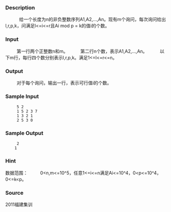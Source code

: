 
### Description
 
         给一个长度为n的非负整数序列A1,A2,…,An。现有m个询问，每次询问给出l,r,p,k，问满足l<=i<=r且Ai mod p = k的值i的个数。

### Input
         第一行两个正整数n和m。
         第二行n个数，表示A1,A2,…,An。
         以下m行，每行四个数分别表示l,r,p,k。满足1<=l<=r<=n。
 
### Output
         对于每个询问，输出一行，表示可行值i的个数。
 

### Sample Input
         5 2
         1 5 2 3 7
         1 3 2 1
         2 5 3 0


### Sample Output
         2
        1 

### Hint
数据范围：
         0<n,m<=10^5，任意1<=i<=n满足Ai<=10^4，0<p<=10^4，0<=k<p。

### Source
2011福建集训